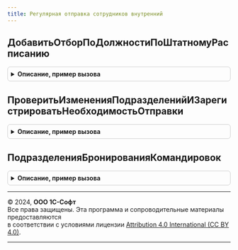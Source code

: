 ```yaml
---
title: Регулярная отправка сотрудников внутренний
---
```



## ДобавитьОтборПоДолжностиПоШтатномуРасписанию
<details style="margin: 1em 0; padding: 0.5em; border: 1px solid #ccc; border-radius: 6px;">

<summary style="font-weight: bold; cursor: pointer;">Описание, пример вызова</summary>

```bsl

Процедура ДобавитьОтборПоДолжностиПоШтатномуРасписанию(Параметры, СписокПодразделений) Экспорт
```

Пример вызова
```bsl
РегулярнаяОтправкаСотрудниковВнутренний.ДобавитьОтборПоДолжностиПоШтатномуРасписанию(Параметры, СписокПодразделений) 
```
</details>

## ПроверитьИзмененияПодразделенийИЗарегистрироватьНеобходимостьОтправки
<details style="margin: 1em 0; padding: 0.5em; border: 1px solid #ccc; border-radius: 6px;">

<summary style="font-weight: bold; cursor: pointer;">Описание, пример вызова</summary>

```bsl

Процедура ПроверитьИзмененияПодразделенийИЗарегистрироватьНеобходимостьОтправки( Экспорт
```

Пример вызова
```bsl
РегулярнаяОтправкаСотрудниковВнутренний.ПроверитьИзмененияПодразделенийИЗарегистрироватьНеобходимостьОтправки();
```
</details>

## ПодразделенияБронированияКомандировок
<details style="margin: 1em 0; padding: 0.5em; border: 1px solid #ccc; border-radius: 6px;">

<summary style="font-weight: bold; cursor: pointer;">Описание, пример вызова</summary>

```bsl

Функция ПодразделенияБронированияКомандировок(СистемаБронирования) Экспорт
```

Пример вызова
```bsl
Результат = РегулярнаяОтправкаСотрудниковВнутренний.ПодразделенияБронированияКомандировок(СистемаБронирования) 
```
</details>

---

© 2024, **ООО 1С-Софт**  
Все права защищены. Эта программа и сопроводительные материалы предоставляются  
в соответствии с условиями лицензии [Attribution 4.0 International (CC BY 4.0)](https://creativecommons.org/licenses/by/4.0/legalcode).

---
